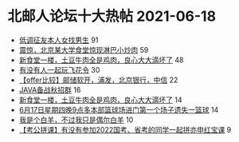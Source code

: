 # 北邮人论坛十大热帖 2021-06-18

- [低调征友本人女找男生](https://bbs.byr.cn/article/Friends/1996755) 91
- [震惊，北京某大学食堂惊现淋巴小炒肉](https://bbs.byr.cn/article/Picture/3292055) 59
- [新食堂一楼，土豆牛肉全是鸡肉，良心大大滴坏了](https://bbs.byr.cn/article/Talking/6281391) 48
- [有没有人一起玩飞花令](https://bbs.byr.cn/article/Poetry/34402) 30
- [【offer比较】邮储软开，浦发，北京银行，中信](https://bbs.byr.cn/article/Job/2121939) 22
- [JAVA备战秋招群](https://bbs.byr.cn/article/Java/65287) 16
- [新食堂一楼，土豆牛肉全是鸡肉，良心大大滴坏了](https://bbs.byr.cn/article/Food/514042) 14
- [6月17日星期四晚9点多本部篮球场进门第一个场子遗失一篮球](https://bbs.byr.cn/article/Basketball/612921) 14
- [我是个白羊，不过我只是偶尔白羊](https://bbs.byr.cn/article/Constellations/525107) 10
- [【考公拼课】有没有参加2022国考、省考的同学一起拼亦申红宝课](https://bbs.byr.cn/article/CivilServant/47059) 9



